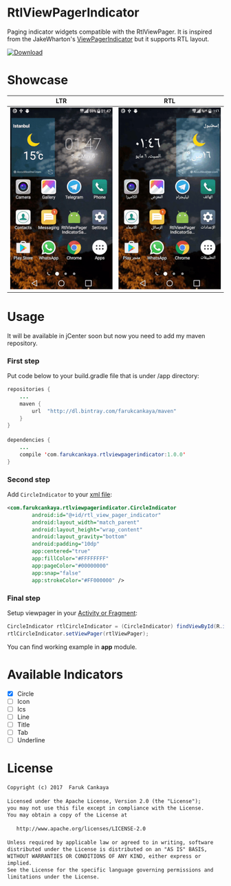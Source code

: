 # RtlViewPagerIndicator
Paging indicator widgets compatible with the RtlViewPager. It is inspired from the JakeWharton's <a href="https://github.com/JakeWharton/ViewPagerIndicator">ViewPagerIndicator</a> but it supports RTL layout.

[ ![Download](https://api.bintray.com/packages/farukcankaya/maven/RtlViewPagerIndicator/images/download.svg) ](https://bintray.com/farukcankaya/maven/RtlViewPagerIndicator/_latestVersion)

# Showcase

| LTR        | RTL           |
| ------------- |:-------------:|
| <img src="https://github.com/farukcankaya/RtlViewPagerIndicator/blob/master/art/ltr.gif" />      | <img src="https://github.com/farukcankaya/RtlViewPagerIndicator/blob/master/art/rtl.gif" /> |

# Usage
It will be available in jCenter soon but now you need to add my maven repository.

### First step
Put code below to your build.gradle file that is under /app directory:
```java
repositories {
    ...
    maven {
        url  "http://dl.bintray.com/farukcankaya/maven"
    }
}

dependencies {
    ...
    compile 'com.farukcankaya.rtlviewpagerindicator:1.0.0'
}
```

### Second step
Add `CircleIndicator` to your <a href="https://github.com/farukcankaya/RtlViewPagerIndicator/blob/master/app/src/main/res/layout/activity_circle_indicator.xml">xml file</a>:
```xml
<com.farukcankaya.rtlviewpagerindicator.CircleIndicator
        android:id="@+id/rtl_view_pager_indicator"
        android:layout_width="match_parent"
        android:layout_height="wrap_content"
        android:layout_gravity="bottom"
        android:padding="10dp"
        app:centered="true"
        app:fillColor="#FFFFFFFF"
        app:pageColor="#00000000"
        app:snap="false"
        app:strokeColor="#FF000000" />
```

### Final step
Setup viewpager in your <a href="https://github.com/farukcankaya/RtlViewPagerIndicator/blob/master/app/src/main/java/com/farukcankaya/rtlviewpagerindicatorsample/CircleIndicatorActivity.java">Activity or Fragment</a>:
```java
CircleIndicator rtlCircleIndicator = (CircleIndicator) findViewById(R.id.rtl_view_pager_indicator);
rtlCircleIndicator.setViewPager(rtlViewPager);
```
You can find working example in **app** module.

# Available Indicators

- [x] Circle 
- [ ] Icon
- [ ] Ics
- [ ] Line
- [ ] Title
- [ ] Tab
- [ ] Underline

# License
````
Copyright (c) 2017  Faruk Cankaya

Licensed under the Apache License, Version 2.0 (the "License");
you may not use this file except in compliance with the License.
You may obtain a copy of the License at

   http://www.apache.org/licenses/LICENSE-2.0

Unless required by applicable law or agreed to in writing, software
distributed under the License is distributed on an "AS IS" BASIS,
WITHOUT WARRANTIES OR CONDITIONS OF ANY KIND, either express or implied.
See the License for the specific language governing permissions and
limitations under the License.
````
